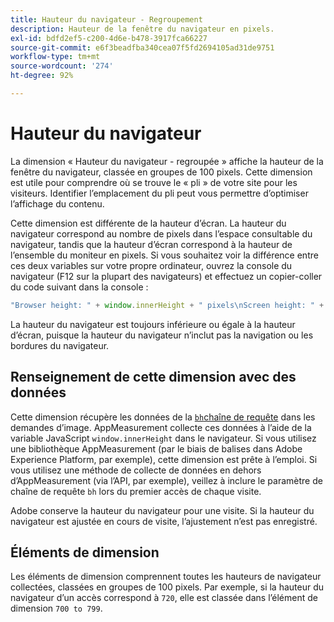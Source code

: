 ```yaml
---
title: Hauteur du navigateur - Regroupement
description: Hauteur de la fenêtre du navigateur en pixels.
exl-id: bdfd2ef5-c200-4d6e-b478-3917fca66227
source-git-commit: e6f3beadfba340cea07f5fd2694105ad31de9751
workflow-type: tm+mt
source-wordcount: '274'
ht-degree: 92%

---
```


# Hauteur du navigateur

La dimension « Hauteur du navigateur - regroupée » affiche la hauteur de la fenêtre du navigateur, classée en groupes de 100 pixels. Cette dimension est utile pour comprendre où se trouve le « pli » de votre site pour les visiteurs. Identifier l’emplacement du pli peut vous permettre d’optimiser l’affichage du contenu.

Cette dimension est différente de la hauteur d’écran. La hauteur du navigateur correspond au nombre de pixels dans l’espace consultable du navigateur, tandis que la hauteur d’écran correspond à la hauteur de l’ensemble du moniteur en pixels. Si vous souhaitez voir la différence entre ces deux variables sur votre propre ordinateur, ouvrez la console du navigateur (F12 sur la plupart des navigateurs) et effectuez un copier-coller du code suivant dans la console :

```javascript
"Browser height: " + window.innerHeight + " pixels\nScreen height: " + screen.height + " pixels";
```

La hauteur du navigateur est toujours inférieure ou égale à la hauteur d’écran, puisque la hauteur du navigateur n’inclut pas la navigation ou les bordures du navigateur.

## Renseignement de cette dimension avec des données

Cette dimension récupère les données de la [`bh`chaîne de requête](/help/implement/validate/query-parameters.md) dans les demandes d’image. AppMeasurement collecte ces données à l’aide de la variable JavaScript `window.innerHeight` dans le navigateur. Si vous utilisez une bibliothèque AppMeasurement (par le biais de balises dans Adobe Experience Platform, par exemple), cette dimension est prête à l’emploi. Si vous utilisez une méthode de collecte de données en dehors d’AppMeasurement (via l’API, par exemple), veillez à inclure le paramètre de chaîne de requête `bh` lors du premier accès de chaque visite.

Adobe conserve la hauteur du navigateur pour une visite. Si la hauteur du navigateur est ajustée en cours de visite, l’ajustement n’est pas enregistré.

## Éléments de dimension

Les éléments de dimension comprennent toutes les hauteurs de navigateur collectées, classées en groupes de 100 pixels. Par exemple, si la hauteur du navigateur d’un accès correspond à `720`, elle est classée dans l’élément de dimension `700 to 799`.
